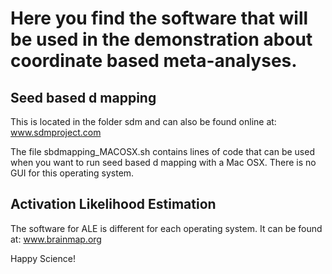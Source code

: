 # Here you find the software that will be used in the demonstration about coordinate based meta-analyses.

## Seed based d mapping
This is located in the folder sdm and can also be found online at:
www.sdmproject.com

The file sbdmapping_MACOSX.sh contains lines of code that can be used when you want to run seed based d mapping with a Mac OSX. There is no GUI for this operating system.

## Activation Likelihood Estimation
The software for ALE is different for each operating system.
It can be found at:
www.brainmap.org


Happy Science!
